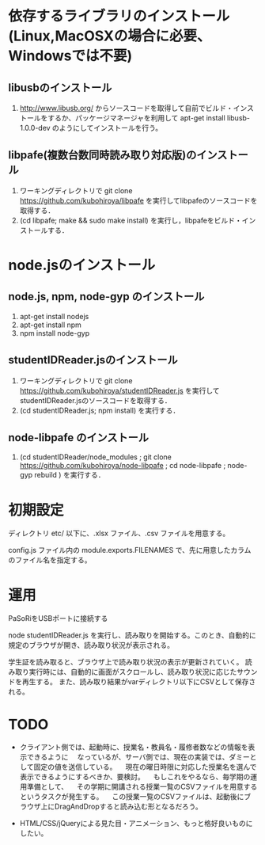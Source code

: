 依存するライブラリのインストール(Linux,MacOSXの場合に必要、Windowsでは不要)
==========

## libusbのインストール

1. http://www.libusb.org/ からソースコードを取得して自前でビルド・インストールをするか、パッケージマネージャを利用して apt-get install libusb-1.0.0-dev のようにしてインストールを行う。

## libpafe(複数台数同時読み取り対応版)のインストール

1. ワーキングディレクトリで git clone https://github.com/kubohiroya/libpafe を実行してlibpafeのソースコードを取得する．
2. (cd libpafe; make && sudo make install) を実行し，libpafeをビルド・インストールする．


node.jsのインストール
===========

## node.js, npm, node-gyp のインストール

1. apt-get install nodejs
1. apt-get install npm
2. npm install node-gyp


## studentIDReader.jsのインストール

1. ワーキングディレクトリで git clone https://github.com/kubohiroya/studentIDReader.js を実行してstudentIDReader.jsのソースコードを取得する．
2. (cd studentIDReader.js; npm install) を実行する．
 

## node-libpafe のインストール

1. (cd studentIDReader/node_modules ; git clone https://github.com/kubohiroya/node-libpafe ; cd node-libpafe ; node-gyp rebuild ) を実行する．


初期設定
==========

ディレクトリ etc/ 以下に、.xlsx ファイル、.csv ファイルを用意する。

config.js ファイル内の module.exports.FILENAMES で、先に用意したカラムのファイル名を指定する。


運用
===========

PaSoRiをUSBポートに接続する

node studentIDReader.js を実行し、読み取りを開始する。このとき、自動的に規定のブラウザが開き、読み取り状況が表示される。

学生証を読み取ると、ブラウザ上で読み取り状況の表示が更新されていく。
読み取り実行時には、自動的に画面がスクロールし、読み取り状況に応じたサウンドを再生する。
また、読み取り結果がvarディレクトリ以下にCSVとして保存される。


TODO
==========

* クライアント側では、起動時に、授業名・教員名・履修者数などの情報を表示できるように
　なっているが、サーバ側では、現在の実装では、ダミーとして固定の値を送信している。
　現在の曜日時限に対応した授業名を選んで表示できるようにするべきか、要検討。
　もしこれをやるなら、毎学期の運用準備として、
　その学期に開講される授業一覧のCSVファイルを用意するというタスクが発生する。
　この授業一覧のCSVファイルは、起動後にブラウザ上にDragAndDropすると読み込む形となるだろう。

* HTML/CSS/jQueryによる見た目・アニメーション、もっと格好良いものにしたい。
